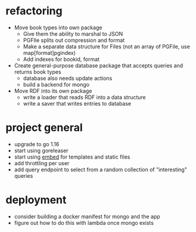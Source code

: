 # refactoring

* Move book types into own package
    * Give them the ability to marshal to JSON
    * PGFIle splits out compression and format
    * Make a separate data structure for Files (not an array of PGFile, use map[format]pgindex)
    * Add indexes for bookid, format
* Create general-purpose database package that accepts queries and returns book types
    * database also needs update actions
    * build a backend for mongo
* Move RDF into its own package
    * write a loader that reads RDF into a data structure
    * write a saver that writes entries to database


# project general
* upgrade to go 1.16
* start using goreleaser
* start using [embed](https://golang.org/pkg/embed/) for templates and static files
* add throttling per user
* add query endpoint to select from a random collection of "interesting" queries

# deployment
* consider building a docker manifest for mongo and the app
* figure out how to do this with lambda once mongo exists


